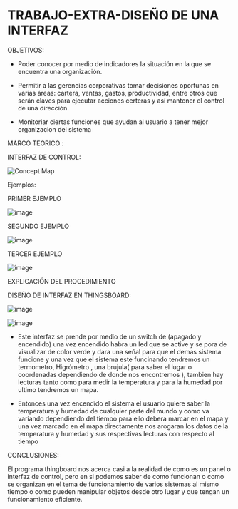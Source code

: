 # TRABAJO-EXTRA-DISEÑO DE UNA INTERFAZ
OBJETIVOS:

- Poder conocer por medio de indicadores la situación en la que se encuentra una organización.

- Permitir a las gerencias corporativas tomar decisiones oportunas en varias áreas: cartera, ventas, gastos, productividad, entre otros que serán claves para ejecutar acciones certeras y así mantener el control de una dirección.

- Monitoriar ciertas funciones que ayudan al usuario a tener mejor organizacion del sistema 

MARCO TEORICO :

INTERFAZ DE CONTROL:

![Concept Map](https://user-images.githubusercontent.com/93900233/150730171-eca45fae-2d0e-4790-b065-2e8093c8e1dc.jpg)



Ejemplos:

PRIMER EJEMPLO

![image](https://user-images.githubusercontent.com/93900233/150888133-2a58c350-2048-451d-882c-c9d5cf0e5245.png)

SEGUNDO EJEMPLO

![image](https://user-images.githubusercontent.com/93900233/150888260-db7a172c-c948-4661-b952-74436ea9f4f3.png)

TERCER EJEMPLO

![image](https://user-images.githubusercontent.com/93900233/150888814-b0412ba3-8ac9-4973-9177-d3c351afe55f.png)

EXPLICACIÓN DEL PROCEDIMIENTO












DISEÑO DE INTERFAZ EN THINGSBOARD:

![image](https://user-images.githubusercontent.com/93900233/150730487-fda58f56-9d20-47a4-96c2-3e541552933b.png)

![image](https://user-images.githubusercontent.com/93900233/150730714-bfbb7ef2-cee4-4bac-a65b-c809dad5d43d.png)

* Este interfaz se prende por medio de un switch de (apagado y encendido) una vez encendido habra un led que se active y se pora de visualizar de color verde  y dara una señal para que el demas sistema funcione y una vez que el sistema este funcinando tendremos un termometro, Higrómetro , una brujula( para saber el lugar o coordenadas dependiendo de donde nos encontremos ), tambien hay lecturas tanto como para medir la temperatura y para la humedad por ultimo tendremos un mapa.

* Entonces una vez encendido el sistema el usuario quiere saber la temperatura y humedad de cualquier parte del mundo y como va variando dependiendo del tiempo para ello debera marcar en el mapa y una vez marcado en el mapa directamente nos arogaran los datos de la temperatura y humedad y sus respectivas lecturas con respecto al tiempo 

CONCLUSIONES:

El programa thingboard nos acerca casi a la realidad de como es un panel o interfaz de control, pero en si podemos saber de como funcionan o como se organizan en el tema de funcionamiento de varios sistemas al mismo tiempo o como pueden manipular objetos desde  otro lugar y que tengan un funcionamiento eficiente.

